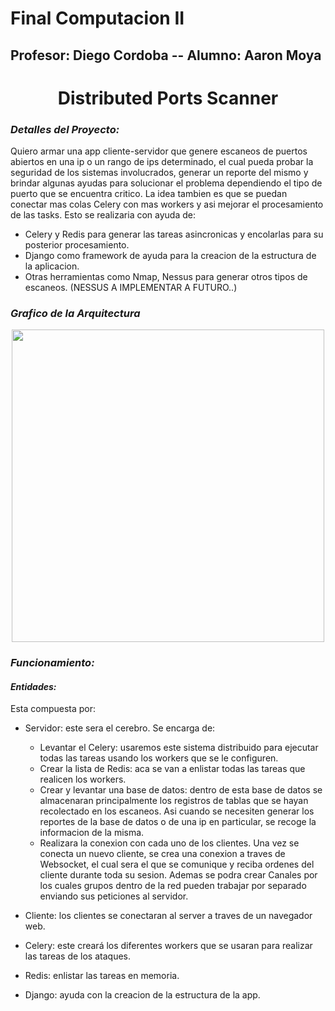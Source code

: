 # Final Computacion II
## Profesor: Diego Cordoba -- Alumno: Aaron Moya

<h1 align="center"> 
  Distributed Ports Scanner
</h1>
<h3>

*Detalles del Proyecto:*

</h3>

<p>Quiero armar una app cliente-servidor que genere escaneos de puertos abiertos en una ip o un rango de ips determinado, el cual pueda probar la seguridad de los sistemas involucrados, generar un reporte del mismo y brindar algunas ayudas para solucionar el problema dependiendo el tipo de puerto que se encuentra critico. La idea tambien es que se puedan conectar mas colas Celery con mas workers y asi mejorar el procesamiento de las tasks.
Esto se realizaria con ayuda de: 

  - Celery y Redis para generar las tareas asincronicas y encolarlas para su posterior procesamiento. 
  - Django como framework de ayuda para la creacion de la estructura de la aplicacion.
  - Otras herramientas como Nmap, Nessus para generar otros tipos de escaneos. (NESSUS A IMPLEMENTAR A FUTURO..)

<h3>

*Grafico de la Arquitectura*

</h3>

<p align="center">
   <img height="500" src="https://user-images.githubusercontent.com/83615514/220962856-9a6286e1-5206-4dc9-9ab6-f5183a79b48a.png">
</p>

<h3>

*Funcionamiento:*

</h3>

<h4>

*Entidades:*

</h4>

<p>Esta compuesta por: 
  
  - Servidor: este sera el cerebro. Se encarga de:
    - Levantar el Celery: usaremos este sistema distribuido para ejecutar todas las tareas usando los workers que se le configuren.
    - Crear la lista de Redis: aca se van a enlistar todas las tareas que realicen los workers.
    - Crear y levantar una base de datos: dentro de esta base de datos se almacenaran principalmente los registros de tablas que se hayan recolectado en los escaneos. Asi cuando se necesiten generar los reportes de la base de datos o de una ip en particular, se recoge la informacion de la misma.
    - Realizara la conexion con cada uno de los clientes. Una vez se conecta un nuevo cliente, se crea una conexion a traves de Websocket, el cual sera el que se comunique y reciba ordenes del cliente durante toda su sesion. Ademas se podra crear Canales por los cuales grupos dentro de la red pueden trabajar por separado enviando sus peticiones al servidor.
  
  - Cliente: los clientes se conectaran al server a traves de un navegador web.
  - Celery: este creará los diferentes workers que se usaran para realizar las tareas de los ataques.
  - Redis: enlistar las tareas en memoria.
  - Django: ayuda con la creacion de la estructura de la app.
</p>
